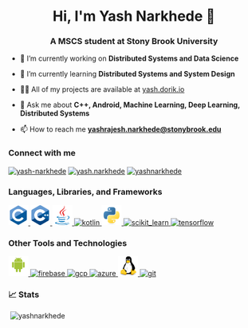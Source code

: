 <h1 align="center">Hi, I'm Yash Narkhede 👋</h1>
<h3 align="center">A MSCS student at Stony Brook University</h3>

- 🔭 I’m currently working on **Distributed Systems and Data Science**

- 🌱 I’m currently learning **Distributed Systems and System Design**

- 👨‍💻 All of my projects are available at [yash.dorik.io](https://yash.dorik.io/)

- 💬 Ask me about **C++, Android, Machine Learning, Deep Learning, Distributed Systems**

- 📫 How to reach me **yashrajesh.narkhede@stonybrook.edu**

<h3 align="left">Connect with me</h3>
<p align="left">
<a href="https://linkedin.com/in/yash-narkhede" target="blank"><img align="center" src="https://raw.githubusercontent.com/rahuldkjain/github-profile-readme-generator/master/src/images/icons/Social/linked-in-alt.svg" alt="yash-narkhede" height="30" width="40" /></a>
<a href="https://instagram.com/yash.narkhede" target="blank"><img align="center" src="https://raw.githubusercontent.com/rahuldkjain/github-profile-readme-generator/master/src/images/icons/Social/instagram.svg" alt="yash.narkhede" height="30" width="40" /></a>
<a href="https://www.hackerrank.com/yashnarkhede" target="blank"><img align="center" src="https://raw.githubusercontent.com/rahuldkjain/github-profile-readme-generator/master/src/images/icons/Social/hackerrank.svg" alt="yashnarkhede" height="30" width="40" /></a>
</p>

<h3 align="left">Languages, Libraries, and Frameworks</h3>
<p align="left"> 
  <a href="https://www.cprogramming.com/" target="_blank"> <img src="https://raw.githubusercontent.com/devicons/devicon/master/icons/c/c-original.svg" alt="c" width="40" height="40"/> </a> 
  <a href="https://www.w3schools.com/cpp/" target="_blank"> <img src="https://raw.githubusercontent.com/devicons/devicon/master/icons/cplusplus/cplusplus-original.svg" alt="cplusplus" width="40" height="40"/> </a> 
  <a href="https://www.java.com" target="_blank"> <img src="https://raw.githubusercontent.com/devicons/devicon/master/icons/java/java-original.svg" alt="java" width="40" height="40"/> </a> <a href="https://kotlinlang.org" target="_blank"> <img src="https://www.vectorlogo.zone/logos/kotlinlang/kotlinlang-icon.svg" alt="kotlin" width="40" height="40"/> </a> 
  <a href="https://www.python.org" target="_blank"> <img src="https://raw.githubusercontent.com/devicons/devicon/master/icons/python/python-original.svg" alt="python" width="40" height="40"/> </a> 
  <a href="https://scikit-learn.org/" target="_blank"> <img src="https://upload.wikimedia.org/wikipedia/commons/0/05/Scikit_learn_logo_small.svg" alt="scikit_learn" width="40" height="40"/> </a> 
  <a href="https://www.tensorflow.org" target="_blank"> <img src="https://www.vectorlogo.zone/logos/tensorflow/tensorflow-icon.svg" alt="tensorflow" width="40" height="40"/> </a> 
</p>

<h3 align="left">Other Tools and Technologies</h3>
<p align="left"> 
  <a href="https://developer.android.com" target="_blank"> <img src="https://raw.githubusercontent.com/devicons/devicon/master/icons/android/android-original-wordmark.svg" alt="android" width="40" height="40"/> </a> 
  <a href="https://firebase.google.com/" target="_blank"> <img src="https://www.vectorlogo.zone/logos/firebase/firebase-icon.svg" alt="firebase" width="40" height="40"/> </a> <a href="https://cloud.google.com" target="_blank"> <img src="https://www.vectorlogo.zone/logos/google_cloud/google_cloud-icon.svg" alt="gcp" width="40" height="40"/> </a> 
  <a href="https://azure.microsoft.com/en-in/" target="_blank"> <img src="https://www.vectorlogo.zone/logos/microsoft_azure/microsoft_azure-icon.svg" alt="azure" width="40" height="40"/> </a>
   <a href="https://www.linux.org/" target="_blank"> <img src="https://raw.githubusercontent.com/devicons/devicon/master/icons/linux/linux-original.svg" alt="linux" width="40" height="40"/> </a> 
    <a href="https://git-scm.com/" target="_blank"> <img src="https://www.vectorlogo.zone/logos/git-scm/git-scm-icon.svg" alt="git" width="40" height="40"/> </a> 


<h3 align="left">📈 Stats</h3>
<p>&nbsp;<img align="center" src="https://github-readme-stats.vercel.app/api?username=yashnarkhede&show_icons=true&theme=dark&title_color=fd6e97&bg_color=000000&locale=en&layout=compact" alt="yashnarkhede" /></p>

<!-- <p><img align="right" src="https://github-readme-streak-stats.herokuapp.com/?user=yashnarkhede&theme=highcontrast&layout=compact" alt="yashnarkhede" /></p>
 -->
<!-- <p><img align="right" src="https://github-readme-stats.vercel.app/api/top-langs?username=yashnarkhede&show_icons=true&theme=dark&title_color=fd6e97&locale=en&layout=compact" alt="yashnarkhede" /></p> -->
